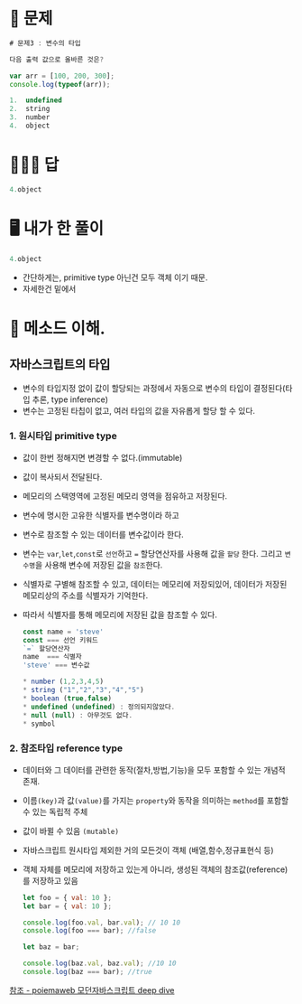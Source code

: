 # 🧾 문제

```javascript
# 문제3 : 변수의 타입

다음 출력 값으로 올바른 것은?

var arr = [100, 200, 300];
console.log(typeof(arr));

1.  undefined
2.  string
3.  number
4.  object

```

# 👨🏻‍🏫 답

```javascript
4.object
```

# 🖥 내가 한 풀이

```javascript
4.object
```

- 간단하게는, primitive type 아닌건 모두 객체 이기 때문.
- 자세한건 밑에서

# 🎯 메소드 이해.

## 자바스크립트의 타입

- 변수의 타입지정 없이 값이 할당되는 과정에서 자동으로 변수의 타입이 결정된다(타입 추론, type inference)
- 변수는 고정된 타칩이 없고, 여러 타입의 값을 자유롭게 할당 할 수 있다.

### 1. 원시타입 primitive type

- 값이 한번 정해지면 변경할 수 없다.(immutable)
- 값이 복사되서 전달된다.
- 메모리의 스택영역에 고정된 메모리 영역을 점유하고 저장된다.
- 변수에 명시한 고유한 식별자를 변수명이라 하고
- 변수로 참조할 수 있는 데이터를 변수값이라 한다.
- 변수는 `var`,`let`,`const`로 `선언`하고 `=` 할당연산자를 사용해 값을 `할당` 한다. 그리고 `변수명`을 사용해 변수에 저장된 값을 `참조`한다.
- 식별자로 구별해 참조할 수 있고, 데이터는 메모리에 저장되있어, 데이터가 저장된 메모리상의 주소를 식별자가 기억한다.
- 따라서 식별자를 통해 메모리에 저장된 값을 참조할 수 있다.

  ```javascript
  const name = 'steve'
  const === 선언 키워드
  `=` 할당연산자
  name  === 식별자
  'steve' === 변수값
  ```

  ```javascript
  * number (1,2,3,4,5)
  * string ("1","2","3","4","5")
  * boolean (true,false)
  * undefined (undefined) : 정의되지않았다.
  * null (null) : 아무것도 없다.
  * symbol
  ```

### 2. 참조타입 reference type

- 데이터와 그 데이터를 관련한 동작(절차,방법,기능)을 모두 포함할 수 있는 개념적 존재.
- 이름`(key)`과 값`(value)`를 가지는 `property`와 동작을 의미하는 `method`를 포함할 수 있는 독립적 주체
- 값이 바뀔 수 있음 `(mutable)`
- 자바스크립트 원시타입 제외한 거의 모든것이 객체 (배열,함수,정규표현식 등)
- 객체 자체를 메모리에 저장하고 있는게 아니라, 생성된 객체의 참조값(reference)를 저장하고 있음

  ```javascript
  let foo = { val: 10 };
  let bar = { val: 10 };

  console.log(foo.val, bar.val); // 10 10
  console.log(foo === bar); //false

  let baz = bar;

  console.log(baz.val, baz.val); //10 10
  console.log(baz === bar); //true
  ```

[참조 - poiemaweb 모던자바스크립트 deep dive](https://poiemaweb.com/js-data-type-variable)
